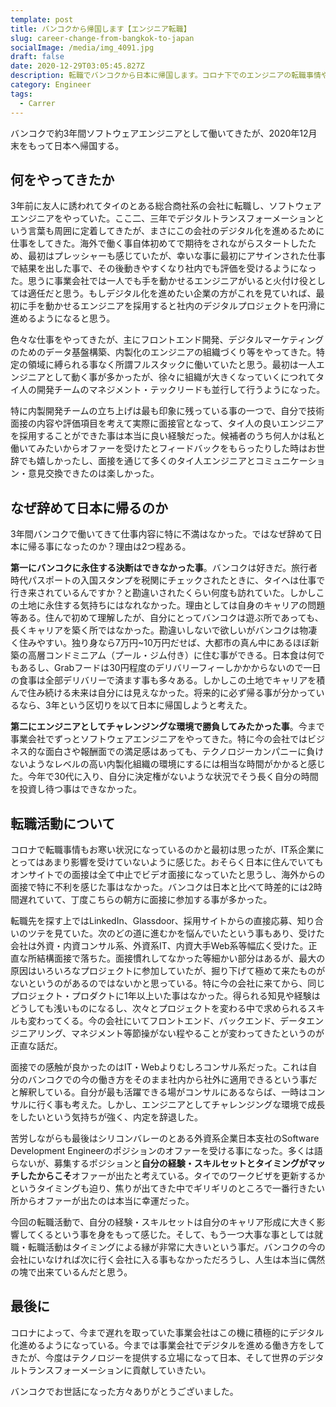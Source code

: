 ```yaml
---
template: post
title: バンコクから帰国します【エンジニア転職】
slug: career-change-from-bangkok-to-japan
socialImage: /media/img_4091.jpg
draft: false
date: 2020-12-29T03:05:45.827Z
description: 転職でバンコクから日本に帰国します。コロナ下でのエンジニアの転職事情やバンコクでの仕事について話します。
category: Engineer
tags:
  - Carrer
---
```

バンコクで約3年間ソフトウェアエンジニアとして働いてきたが、2020年12月末をもって日本へ帰国する。

## 何をやってきたか

3年前に友人に誘われてタイのとある総合商社系の会社に転職し、ソフトウェアエンジニアをやっていた。ここ二、三年でデジタルトランスフォーメーションという言葉も周囲に定着してきたが、まさにこの会社のデジタル化を進めるために仕事をしてきた。海外で働く事自体初めてで期待をされながらスタートしたため、最初はプレッシャーも感じていたが、幸いな事に最初にアサインされた仕事で結果を出した事で、その後動きやすくなり社内でも評価を受けるようになった。思うに事業会社では一人でも手を動かせるエンジニアがいると火付け役としては適任だと思う。もしデジタル化を進めたい企業の方がこれを見ていれば、最初に手を動かせるエンジニアを採用すると社内のデジタルプロジェクトを円滑に進めるようになると思う。

色々な仕事をやってきたが、主にフロントエンド開発、デジタルマーケティングのためのデータ基盤構築、内製化のエンジニアの組織づくり等をやってきた。特定の領域に縛られる事なく所謂フルスタックに働いていたと思う。最初は一人エンジニアとして動く事が多かったが、徐々に組織が大きくなっていくにつれてタイ人の開発チームのマネジメント・テックリードも並行して行うようになった。

特に内製開発チームの立ち上げは最も印象に残っている事の一つで、自分で技術面接の内容や評価項目を考えて実際に面接官となって、タイ人の良いエンジニアを採用することができた事は本当に良い経験だった。候補者のうち何人かは私と働いてみたいからオファーを受けたとフィードバックをもらったりした時はお世辞でも嬉しかったし、面接を通じて多くのタイ人エンジニアとコミュニケーション・意見交換できたのは楽しかった。

## なぜ辞めて日本に帰るのか

3年間バンコクで働いてきて仕事内容に特に不満はなかった。ではなぜ辞めて日本に帰る事になったのか？理由は2つ程ある。

**第一にバンコクに永住する決断はできなかった事**。バンコクは好きだ。旅行者時代パスポートの入国スタンプを税関にチェックされたときに、タイへは仕事で行き来されているんですか？と勘違いされたくらい何度も訪れていた。しかしこの土地に永住する気持ちにはなれなかった。理由としては自身のキャリアの問題等ある。住んで初めて理解したが、自分にとってバンコクは遊ぶ所であっても、長くキャリアを築く所ではなかった。勘違いしないで欲しいがバンコクは物凄く住みやすい。独り身なら7万円~10万円だせば、大都市の真ん中にあるほぼ新築の高層コンドミニアム（プール・ジム付き）に住む事ができる。日本食は何でもあるし、Grabフードは30円程度のデリバリーフィーしかかからないので一日の食事は全部デリバリーで済ます事も多々ある。しかしこの土地でキャリアを積んで住み続ける未来は自分には見えなかった。将来的に必ず帰る事が分かっているなら、3年という区切りを以て日本に帰国しようと考えた。

**第二にエンジニアとしてチャレンジングな環境で勝負してみたかった事**。今まで事業会社でずっとソフトウェアエンジニアをやってきた。特に今の会社ではビジネス的な面白さや報酬面での満足感はあっても、テクノロジーカンパニーに負けないようなレベルの高い内製化組織の環境にするには相当な時間がかかると感じた。今年で30代に入り、自分に決定権がないような状況でそう長く自分の時間を投資し待つ事はできなかった。

## 転職活動について

コロナで転職事情もお寒い状況になっているのかと最初は思ったが、IT系企業にとってはあまり影響を受けていないように感じた。おそらく日本に住んでいてもオンサイトでの面接は全て中止でビデオ面接になっていたと思うし、海外からの面接で特に不利を感じた事はなかった。バンコクは日本と比べて時差的には2時間遅れていて、丁度こちらの朝方に面接に参加する事が多かった。

転職先を探す上ではLinkedIn、Glassdoor、採用サイトからの直接応募、知り合いのツテを見ていた。次のどの道に進むかを悩んでいたという事もあり、受けた会社は外資・内資コンサル系、外資系IT、内資大手Web系等幅広く受けた。正直な所結構面接で落ちた。面接慣れしてなかった等細かい部分はあるが、最大の原因はいろいろなプロジェクトに参加していたが、掘り下げて極めて来たものがないというのがあるのではないかと思っている。特に今の会社に来てから、同じプロジェクト・プロダクトに1年以上いた事はなかった。得られる知見や経験はどうしても浅いものになるし、次々とプロジェクトを変わる中で求められるスキルも変わってくる。今の会社にいてフロントエンド、バックエンド、データエンジニアリング、マネジメント等節操がない程やることが変わってきたというのが正直な話だ。

面接での感触が良かったのはIT・Webよりむしろコンサル系だった。これは自分のバンコクでの今の働き方をそのまま社内から社外に適用できるという事だと解釈している。自分が最も活躍できる場がコンサルにあるならば、一時はコンサルに行く事も考えた。しかし、エンジニアとしてチャレンジングな環境で成長をしたいという気持ちが強く、内定を辞退した。

苦労しながらも最後はシリコンバレーのとある外資系企業日本支社のSoftware Development Engineerのポジションのオファーを受ける事になった。多くは語らないが、募集するポジションと**自分の経験・スキルセットとタイミングがマッチしたからこそ**オファーが出たと考えている。タイでのワークビザを更新するかというタイミングも迫り、焦りが出てきた中でギリギリのところで一番行きたい所からオファーが出たのは本当に幸運だった。

今回の転職活動で、自分の経験・スキルセットは自分のキャリア形成に大きく影響してくるという事を身をもって感じた。そして、もう一つ大事な事としては就職・転職活動はタイミングによる縁が非常に大きいという事だ。バンコクの今の会社にいなければ次に行く会社に入る事もなかっただろうし、人生は本当に偶然の塊で出来ているんだと思う。

## 最後に

コロナによって、今まで遅れを取っていた事業会社はこの機に積極的にデジタル化進めるようになっている。今までは事業会社でデジタルを進める働き方をしてきたが、今度はテクノロジーを提供する立場になって日本、そして世界のデジタルトランスフォーメーションに貢献していきたい。

バンコクでお世話になった方々ありがとうございました。